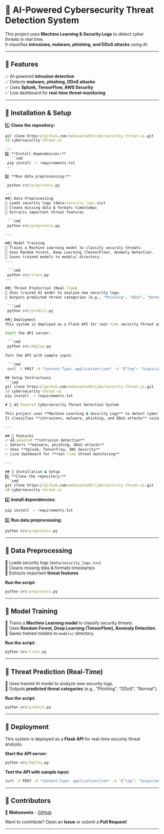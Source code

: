 # 🚀 AI-Powered Cybersecurity Threat Detection System

This project uses **Machine Learning & Security Logs** to detect cyber threats in real time.  
It classifies **intrusions, malware, phishing, and DDoS attacks** using AI.

---

## 🔹 Features
✅ AI-powered **intrusion detection**  
✅ Detects **malware, phishing, DDoS attacks**  
✅ Uses **Splunk, TensorFlow, AWS Security**  
✅ Live dashboard for **real-time threat monitoring**  

---

## 🔹 Installation & Setup
1️⃣ **Clone the repository:**
   ```cmd
   git clone https://github.com/mahasweta99/cybersecurity-threat-ai.git
   cd cybersecurity-threat-ai

---
2️⃣ **Install dependencies:**
     ```cmd
    pip install -r requirements.txt
---

3️⃣ **Run data preprocessing:**

    python src/preprocess.py

---
##🔹 Data Preprocessing
  🔹 Loads security logs (data/security_logs.csv)
  🔹 Cleans missing data & formats timestamps
  🔹 Extracts important threat features

    ```cmd
    python src/preprocess.py

---

##🔹 Model Training
  🔹 Trains a Machine Learning model to classify security threats.
  🔹 Uses Random Forest, Deep Learning (TensorFlow), Anomaly Detection.
  🔹 Saves trained models to models/ directory.
---

    ```cmd
    python src/train.py
---

##🔹 Threat Prediction (Real-Time)
  🔹 Uses trained AI model to analyze new security logs.
  🔹 Outputs predicted threat categories (e.g., "Phishing", "DDoS", "Normal").

    ```cmd
    python src/predict.py

##🔹 Deployment
This system is deployed as a Flask API for real-time security threat analysis.

Start the API server:

    ```cmd
    python src/deploy.py
    
Test the API with sample input:

    ```cmd
    curl -X POST -H "Content-Type: application/json" -d '{"log": "Suspicious login attempt detected"}' ht

## Setup Instructions  
```cmd
git clone https://github.com/mahasweta99/cybersecurity-threat-ai.git
cd cybersecurity-threat-ai
pip install -r requirements.txt

# 🚀 AI-Powered Cybersecurity Threat Detection System

This project uses **Machine Learning & Security Logs** to detect cyber threats in real time.  
It classifies **intrusions, malware, phishing, and DDoS attacks** using AI.

---

## 🔹 Features
✅ AI-powered **intrusion detection**  
✅ Detects **malware, phishing, DDoS attacks**  
✅ Uses **Splunk, TensorFlow, AWS Security**  
✅ Live dashboard for **real-time threat monitoring**  

---

## 🔹 Installation & Setup
1️⃣ **Clone the repository:**
   ```cmd
   git clone https://github.com/mahasweta99/cybersecurity-threat-ai.git
   cd cybersecurity-threat-ai
   ```

2️⃣ **Install dependencies:**
   ```cmd
   pip install -r requirements.txt
   ```

3️⃣ **Run data preprocessing:**
   ```cmd
   python src/preprocess.py
   ```

---

## 🔹 Data Preprocessing
🔹 Loads security logs (`data/security_logs.csv`)  
🔹 Cleans missing data & formats timestamps  
🔹 Extracts important **threat features**  

**Run the script:**
```cmd
python src/preprocess.py
```

---

## 🔹 Model Training
🔹 Trains a **Machine Learning model** to classify security threats.  
🔹 Uses **Random Forest, Deep Learning (TensorFlow), Anomaly Detection**.  
🔹 Saves trained models to `models/` directory.  

**Run the script:**
```cmd
python src/train.py
```

---

## 🔹 Threat Prediction (Real-Time)
🔹 Uses trained AI model to analyze new security logs.  
🔹 Outputs **predicted threat categories** (e.g., "Phishing", "DDoS", "Normal").  

**Run the script:**
```cmd
python src/predict.py
```

---

## 🔹 Deployment
This system is deployed as a **Flask API** for real-time security threat analysis.  

**Start the API server:**
```cmd
python src/deploy.py
```

**Test the API with sample input:**
```cmd
curl -X POST -H "Content-Type: application/json" -d '{"log": "Suspicious login attempt detected"}' http://localhost:5000/predict
```

---

## 🔹 Contributors
🚀 **Mahasweta** - [GitHub](https://github.com/mahaswetaroy1)    

Want to contribute? Open an **Issue** or submit a **Pull Request**!  

---


